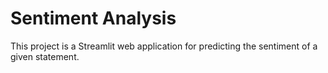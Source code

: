 # Sentiment Analysis

This project is a Streamlit web application for predicting the sentiment of a given statement.